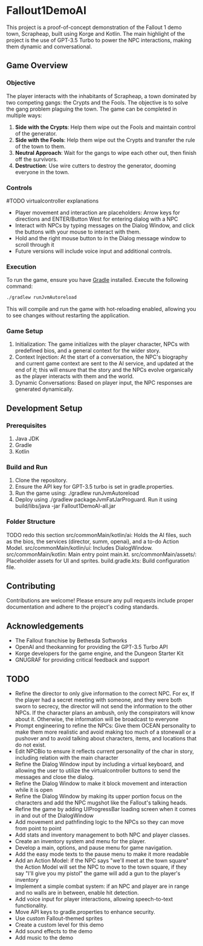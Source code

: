 # Fallout1DemoAI
This project is a proof-of-concept demonstration of the Fallout 1 demo town, Scrapheap,
built using Korge and Kotlin. The main highlight of the project is the use of GPT-3.5 Turbo to
power the NPC interactions, making them dynamic and conversational.

## Game Overview

### Objective
The player interacts with the inhabitants of Scrapheap, a town dominated by two competing gangs: the Crypts and the Fools.
The objective is to solve the gang problem plaguing the town.
The game can be completed in multiple ways:
1. **Side with the Crypts**: Help them wipe out the Fools and maintain control of the generator.
2. **Side with the Fools**: Help them wipe out the Crypts and transfer the rule of the town to them.
3. **Neutral Approach**: Wait for the gangs to wipe each other out, then finish off the survivors.
4. **Destruction**: Use wire cutters to destroy the generator, dooming everyone in the town.

### Controls
#TODO virtualcontroller explanations
- Player movement and interaction are placeholders: Arrow keys for directions and ENTER/Button West for entering dialog with a NPC
- Interact with NPCs by typing messages on the Dialog Window, and click the buttons with your mouse to interact with them.
- Hold and the right mouse button to in the Dialog message window to scroll through it 
- Future versions will include voice input and additional controls.

### Execution
To run the game, ensure you have [Gradle](https://gradle.org/install/) installed. Execute the following command:

```bash
./gradlew runJvmAutoreload
```
This will compile and run the game with hot-reloading enabled, allowing you to see changes without restarting the application.

### Game Setup
1. Initialization: The game initializes with the player character, NPCs with predefined bios, and a general context for the wider story.
2. Context Injection: At the start of a conversation, the NPC's biography and current game context are sent to the AI service, and updated at the end of it;
   this will ensure that the story and the NPCs evolve organically as the player interacts with them and the world.
3. Dynamic Conversations: Based on player input, the NPC responses are generated dynamically.

## Development Setup
### Prerequisites
1. Java JDK
2. Gradle
3. Kotlin

### Build and Run
1. Clone the repository.
2. Ensure the API key for GPT-3.5 turbo is set in gradle.properties.
3. Run the game using: ./gradlew runJvmAutoreload
4. Deploy using ./gradlew packageJvmFatJarProguard. Run it using build/libs/java -jar Fallout1DemoAI-all.jar
   
### Folder Structure
TODO redo this section
src/commonMain/kotlin/ai: Holds the AI files, such as the bios, the services (director, summ, openai), and a to-do Action Model.
src/commonMain/kotlin/ui: Includes DialogWindow.
src/commonMain/kotlin: Main entry point main.kt.
src/commonMain/assets/: Placeholder assets for UI and sprites.
build.gradle.kts: Build configuration file.

## Contributing
Contributions are welcome! Please ensure any pull requests include proper documentation and
adhere to the project's coding standards.

## Acknowledgements
- The Fallout franchise by Bethesda Softworks
- OpenAI and theokanning for providing the GPT-3.5 Turbo API
- Korge developers for the game engine, and the Dungeon Starter Kit
- GNUGRAF for providing critical feedback and support

## TODO
- Refine the director to only give information to the correct NPC. For ex, If the player had a secret
  meeting with someone, and they were both sworn to secrecy, the director will not send the information
  to the other NPCs. If the character plans an ambush, only the conspirators will know about it.
  Otherwise, the information will be broadcast to everyone
- Prompt engineering to refine the NPCs: Give them OCEAN personality to make them more
  realistic and avoid making too much of a stonewall or a pushover and to avoid talking about
  characters, items, and locations that do not exist.
- Edit NPCBio to ensure it reflects current personality of the char in story, including relation with
  the main character
- Refine the Dialog Window input by including a virtual keyboard, and allowing the user
  to utilize the virtualcontroller buttons to send the messages and close the dialog.
- Refine the Dialog Window to make it block movement and interaction while it is open
- Refine the Dialog Window by making its upper portion focus on the characters and add the NPC mugshot
  like the Fallout's talking heads.
- Refine the game by adding UIProgressBar loading screen when it comes in and out of the DialogWindow
- Add movement and pathfinding logic to the NPCs so they can move from point to point
- Add stats and inventory management to both NPC and player classes.
- Create an inventory system and menu for the player.
- Develop a main, options, and pause menu for game navigation.
- Add the easy mode texts to the pause menu to make it more readable
- Add an Action Model: if the NPC says "we'll meet at the town square"
  the Action Model will set the NPC to move to the town square,
  if they say "I'll give you my pistol" the game will add a gun to the player's inventory
- Implement a simple combat system: if an NPC and player are in range and no walls are in between,
  enable hit detection.
- Add voice input for player interactions, allowing speech-to-text functionality.
- Move API keys to gradle.properties to enhance security.
- Use custom Fallout-themed sprites
- Create a custom level for this demo
- Add sound effects to the demo
- Add music to the demo
